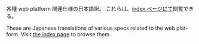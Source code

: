 
<p lang="ja">
各種 web platform 関連仕様の日本語訳。
これらは、<a href="https://triple-underscore.github.io/index.html">index ページにて</a>閲覧できる。
</p>

<p lang="en">
These are Japanese translations of various specs related to the web platform.
Visit <a href="https://triple-underscore.github.io/index.html">the index page</a> to browse them.
</p>
